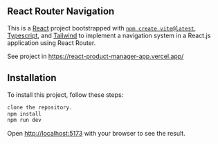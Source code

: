 ## React Router Navigation

This is a [React](https://react.dev/) project bootstrapped with [`npm create vite@latest`](https://vitejs.dev/), [Typescript](https://www.typescriptlang.org/), and [Tailwind](https://tailwindcss.com/) to implement a navigation system in a React.js application using React Router.

See project in https://react-product-manager-app.vercel.app/

## Installation

To install this project, follow these steps:

```bash 
clone the repository.
npm install
npm run dev
```  

Open [http://localhost:5173](http://localhost:5173) with your browser to see the result.
